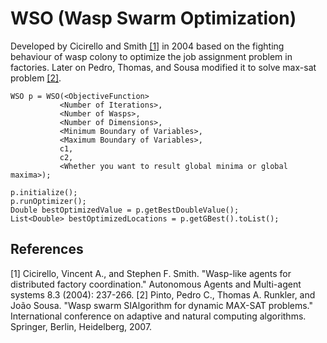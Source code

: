 # WSO (Wasp Swarm Optimization)

Developed by Cicirello and Smith [[1]](#1) in 2004 based on the fighting behaviour of wasp colony to
optimize the job assignment problem in factories. Later on Pedro, Thomas, and Sousa modified it to solve max-sat problem [[2]](#2).

```
WSO p = WSO(<ObjectiveFunction>
           <Number of Iterations>,
           <Number of Wasps>,
           <Number of Dimensions>,
           <Minimum Boundary of Variables>,
           <Maximum Boundary of Variables>,
           c1,
           c2,
           <Whether you want to result global minima or global maxima>);

p.initialize();
p.runOptimizer();
Double bestOptimizedValue = p.getBestDoubleValue();
List<Double> bestOptimizedLocations = p.getGBest().toList();
```

## References
<a id="1">[1]</a> Cicirello, Vincent A., and Stephen F. Smith. "Wasp-like agents for distributed factory coordination." Autonomous Agents and Multi-agent systems 8.3 (2004): 237-266.
<a id="2">[2]</a> Pinto, Pedro C., Thomas A. Runkler, and João Sousa. "Wasp swarm SIAlgorithm for dynamic MAX-SAT problems." International conference on adaptive and natural computing algorithms. Springer, Berlin, Heidelberg, 2007.
